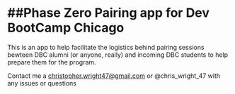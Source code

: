 ##Phase Zero Pairing app for Dev BootCamp Chicago
==================

This is an app to help facilitate the logistics behind pairing sessions bewteen DBC alumni (or anyone, really) and incoming DBC students to help prepare them for the program.

Contact me a christopher.wright47@gmail.com or @chris_wright_47 with any issues or questions
